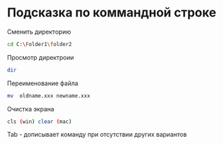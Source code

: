 # Подсказка по коммандной строке

Сменить директорию
```sh
cd C:\Folder1\folder2
```
Просмотр директроии
```sh
dir
```
Переименование файла
```sh
mv  oldname.xxx newname.xxx
```
Очистка экрана
```sh
cls (win) clear (mac)
```
Tab - дописывает команду при отсутствии других вариантов